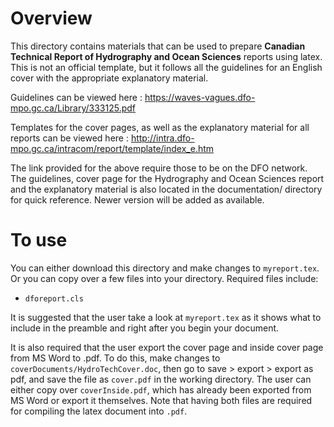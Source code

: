 # Overview

This directory contains materials that can be used to prepare **Canadian Technical Report of Hydrography and Ocean Sciences** reports using latex. This is not an official template, but it follows all the guidelines for an English cover with the appropriate  explanatory material. 

Guidelines can be viewed here : https://waves-vagues.dfo-mpo.gc.ca/Library/333125.pdf

Templates for the cover pages, as well as the explanatory material for all reports can be viewed here : http://intra.dfo-mpo.gc.ca/intracom/report/template/index_e.htm

The link provided for the above require those to be on the DFO network. The guidelines, cover page for the Hydrography and Ocean Sciences report and the explanatory material is also located in the documentation/ directory for quick reference. Newer version will be added as available.

# To use

You can either download this directory and make changes to ``myreport.tex``. Or you can copy over a few files into your directory. Required files include:

* ``dforeport.cls``

It is suggested that the user take a look at ``myreport.tex`` as it shows what to include in the preamble and right after you begin your document.

It is also required that the user export the cover page and inside cover page from MS Word to .pdf. To do this, make changes to `coverDocuments/HydroTechCover.doc`, then go to save > export > export as pdf, and save the file as `cover.pdf` in the working directory. The user can either copy over `coverInside.pdf`, which has already been exported from MS Word or export it themselves. Note that having both files are required for compiling the latex document into `.pdf`.
 
